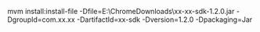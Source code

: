 mvm install:install-file
-Dfile=E:\ChromeDownloads\xx-xx-sdk-1.2.0.jar
-DgroupId=com.xx.xx
-DartifactId=xx-sdk
-Dversion=1.2.0
-Dpackaging=Jar
